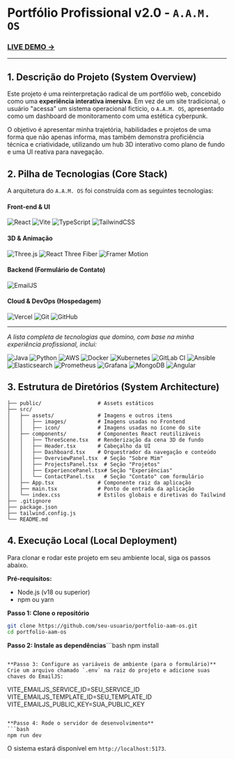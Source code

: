 # **Portfólio Profissional v2.0 - `A.A.M. OS`**

### **[LIVE DEMO ->](https://portfolio-arthur-am.vercel.app/)**

---

## **1. Descrição do Projeto (System Overview)**

Este projeto é uma reinterpretação radical de um portfólio web, concebido como uma **experiência interativa imersiva**. Em vez de um site tradicional, o usuário "acessa" um sistema operacional fictício, o `A.A.M. OS`, apresentado como um dashboard de monitoramento com uma estética cyberpunk.

O objetivo é apresentar minha trajetória, habilidades e projetos de uma forma que não apenas informa, mas também demonstra proficiência técnica e criatividade, utilizando um hub 3D interativo como plano de fundo e uma UI reativa para navegação.

## **2. Pilha de Tecnologias (Core Stack)**

A arquitetura do `A.A.M. OS` foi construída com as seguintes tecnologias:

#### **Front-end & UI**
![React](https://img.shields.io/badge/React-20232A?style=for-the-badge&logo=react&logoColor=61DAFB)
![Vite](https://img.shields.io/badge/Vite-646CFF?style=for-the-badge&logo=vite&logoColor=white)
![TypeScript](https://img.shields.io/badge/TypeScript-3178C6?style=for-the-badge&logo=typescript&logoColor=white)
![TailwindCSS](https://img.shields.io/badge/Tailwind_CSS-38B2AC?style=for-the-badge&logo=tailwind-css&logoColor=white)

#### **3D & Animação**
![Three.js](https://img.shields.io/badge/Three.js-000000?style=for-the-badge&logo=three.js&logoColor=white)
![React Three Fiber](https://img.shields.io/badge/React_Three_Fiber-000000?style=for-the-badge&logo=react&logoColor=white)
![Framer Motion](https://img.shields.io/badge/Framer_Motion-0055FF?style=for-the-badge&logo=framer&logoColor=white)

#### **Backend (Formulário de Contato)**
![EmailJS](https://img.shields.io/badge/EmailJS-1C8249?style=for-the-badge&logo=javascript&logoColor=white)

#### **Cloud & DevOps (Hospedagem)**
![Vercel](https://img.shields.io/badge/Vercel-000000?style=for-the-badge&logo=vercel&logoColor=white)
![Git](https://img.shields.io/badge/Git-F05032?style=for-the-badge&logo=git&logoColor=white)
![GitHub](https://img.shields.io/badge/GitHub-181717?style=for-the-badge&logo=github&logoColor=white)

---
*A lista completa de tecnologias que domino, com base na minha experiência profissional, inclui:*

![Java](https://img.shields.io/badge/Java-ED8B00?style=for-the-badge&logo=java&logoColor=white)
![Python](https://img.shields.io/badge/Python-3776AB?style=for-the-badge&logo=python&logoColor=white)
![AWS](https://img.shields.io/badge/AWS-232F3E?style=for-the-badge&logo=amazon-aws&logoColor=white)
![Docker](https://img.shields.io/badge/Docker-2496ED?style=for-the-badge&logo=docker&logoColor=white)
![Kubernetes](https://img.shields.io/badge/Kubernetes-326CE5?style=for-the-badge&logo=kubernetes&logoColor=white)
![GitLab CI](https://img.shields.io/badge/GitLab_CI-FC6D26?style=for-the-badge&logo=gitlab&logoColor=white)
![Ansible](https://img.shields.io/badge/Ansible-EE0000?style=for-the-badge&logo=ansible&logoColor=white)
![Elasticsearch](https://img.shields.io/badge/Elasticsearch-005571?style=for-the-badge&logo=elasticsearch&logoColor=white)
![Prometheus](https://img.shields.io/badge/Prometheus-E6522C?style=for-the-badge&logo=prometheus&logoColor=white)
![Grafana](https://img.shields.io/badge/Grafana-F46800?style=for-the-badge&logo=grafana&logoColor=white)
![MongoDB](https://img.shields.io/badge/MongoDB-47A248?style=for-the-badge&logo=mongodb&logoColor=white)
![Angular](https://img.shields.io/badge/Angular-DD0031?style=for-the-badge&logo=angular&logoColor=white)

## **3. Estrutura de Diretórios (System Architecture)**

```portfolio-aam-os/
├── public/                  # Assets estáticos
├── src/
│   ├── assets/              # Imagens e outros itens
│   │   ├── images/          # Imagens usadas no Frontend
│   │   ├── icon/            # Imagens usadas no ícone do site
│   ├── components/          # Componentes React reutilizáveis
│   │   ├── ThreeScene.tsx   # Renderização da cena 3D de fundo
│   │   ├── Header.tsx       # Cabeçalho da UI
│   │   ├── Dashboard.tsx    # Orquestrador da navegação e conteúdo
│   │   ├── OverviewPanel.tsx  # Seção "Sobre Mim"
│   │   ├── ProjectsPanel.tsx  # Seção "Projetos"
│   │   ├── ExperiencePanel.tsx# Seção "Experiências"
│   │   └── ContactPanel.tsx   # Seção "Contato" com formulário
│   ├── App.tsx              # Componente raiz da aplicação
│   ├── main.tsx             # Ponto de entrada da aplicação
│   └── index.css            # Estilos globais e diretivas do Tailwind
├── .gitignore
├── package.json
├── tailwind.config.js
└── README.md
```

## **4. Execução Local (Local Deployment)**

Para clonar e rodar este projeto em seu ambiente local, siga os passos abaixo.

**Pré-requisitos:**
*   Node.js (v18 ou superior)
*   npm ou yarn

**Passo 1: Clone o repositório**
```bash
git clone https://github.com/seu-usuario/portfolio-aam-os.git
cd portfolio-aam-os
```

**Passo 2: Instale as dependências**```bash
npm install
```

**Passo 3: Configure as variáveis de ambiente (para o formulário)**
Crie um arquivo chamado `.env` na raiz do projeto e adicione suas chaves do EmailJS:
```
VITE_EMAILJS_SERVICE_ID=SEU_SERVICE_ID
VITE_EMAILJS_TEMPLATE_ID=SEU_TEMPLATE_ID
VITE_EMAILJS_PUBLIC_KEY=SUA_PUBLIC_KEY
```

**Passo 4: Rode o servidor de desenvolvimento**
```bash
npm run dev
```
O sistema estará disponível em `http://localhost:5173`.
